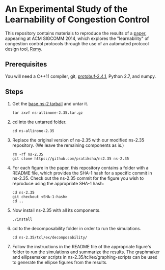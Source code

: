 An Experimental Study of the Learnability of Congestion Control
======================

This repository contains materials to reproduce the results of a 
[paper](http://web.mit.edu/keithw/www/Learnability-SIGCOMM2014.pdf), 
appearing at ACM SIGCOMM 2014,
which explores the "learnability" of congestion control protocols
through the use of an automated protocol design tool, 
[Remy](http://web.mit.edu/remy/).

## Prerequisites ##

You will need a C++11 compiler, git, [protobuf-2.4.1](https://protobuf.googlecode.com/files/protobuf-2.4.1.tar.gz), Python 2.7, and numpy.

## Steps ##

1. Get the [base ns-2 tarball](http://web.mit.edu/anirudh/www/ns-allinone-2.35.tar.gz) and untar it.

    ```
    tar zxvf ns-allinone-2.35.tar.gz 
    ```

2.  cd into the untarred folder.

    ```
    cd ns-allinone-2.35 
    ```
3.  Replace the original version of ns-2.35 with our modified ns-2.35 repository. (We leave the remaining components as is.)

    ```
    rm -rf ns-2.35 
    git clone https://github.com/pratiksha/ns2.35 ns-2.35
    ```

4.  For each figure in the paper, this repository contains a folder with a README file, which provides the SHA-1 hash for a specific commit in ns-2.35. Check out the ns-2.35 commit for the figure you wish to reproduce using the appropriate SHA-1 hash:

    ```
    cd ns-2.35
    git checkout <SHA-1-hash>
    cd ..
    ```

5.  Now install ns-2.35 with all its components.

    ```
    ./install 
    ```

6.  cd to the decomposability folder in order to run the simulations.

    ```
    cd ns-2.35/tcl/ex/decomposability/
    ```

7. Follow the instructions in the README file of the appropriate figure's folder
   to run the simulations and summarize the results. The graphmaker and ellipsemaker scripts in
   ns-2.35/tcl/ex/graphing-scripts can be used to generate the ellipse figures
   from the results.